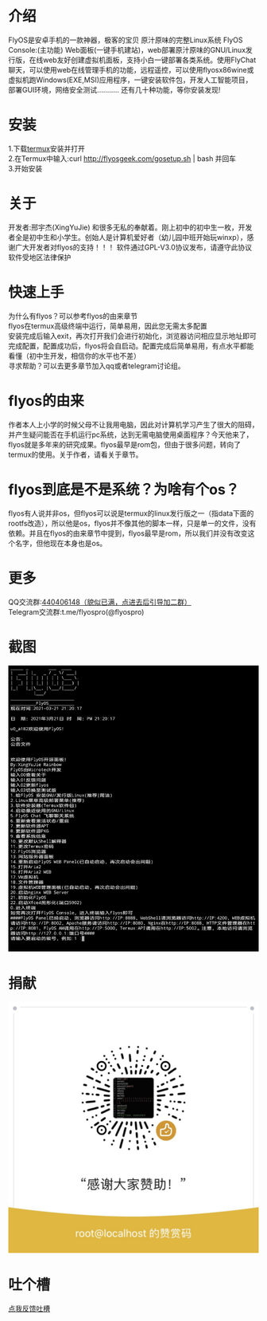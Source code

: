 # 介绍
FlyOS是安卓手机的一款神器，极客的宝贝
原汁原味的完整Linux系统
FlyOS Console:(主功能)
Web面板(一键手机建站)，web部署原汁原味的GNU/Linux发行版，在线web友好创建虚拟机面板，支持小白一键部署各类系统。使用FlyChat聊天，可以使用web在线管理手机的功能，远程遥控，可以使用flyosx86wine或虚拟机跑Windows(EXE,MSI)应用程序，一键安装软件包，开发人工智能项目，部署GUI环境，网络安全测试...........
还有几十种功能，等你安装发现!  
# 安装
1.下载[termux](http://f-droid.org/en/packages/com.termux/)安装并打开  
2.在Termux中输入:curl http://flyosgeek.com/gosetup.sh | bash 并回车  
3.开始安装
# 关于
开发者:邢宇杰(XingYuJie) 和很多无私的奉献着。刚上初中的初中生一枚，开发者全是初中生和小学生。创始人是计算机爱好者（幼儿园中班开始玩winxp），感谢广大开发者对flyos的支持！！！
软件通过GPL-V3.0协议发布，请遵守此协议
软件受地区法律保护
# 快速上手
为什么有flyos？可以参考flyos的由来章节  
flyos在termux高级终端中运行，简单易用，因此您无需太多配置  
安装完成后输入exit，再次打开我们会进行初始化，浏览器访问相应显示地址即可完成配置，配置成功后，flyos将会自启动。配置完成后简单易用，有点水平都能看懂（初中生开发，相信你的水平也不差）   
寻求帮助？可以去更多章节加入qq或者telegram讨论组。
# flyos的由来
作者本人上小学的时候父母不让我用电脑，因此对计算机学习产生了很大的阻碍，并产生疑问能否在手机运行pc系统，达到无需电脑使用桌面程序？今天他来了，flyos就是多年来的研究成果。flyos最早是rom包，但由于很多问题，转向了termux的使用。关于作者，请看关于章节。
# flyos到底是不是系统？为啥有个os？
flyos有人说并非os，但flyos可以说是termux的linux发行版之一（指data下面的rootfs改造），所以他是os，flyos并不像其他的脚本一样，只是单一的文件，没有依赖。并且在flyos的由来章节中提到，flyos最早是rom，所以我们并没有改变这个名字，但他现在本身也是os。
# 更多
QQ交流群:[440406148（貌似已满，点进去后引导加二群）](https://jq.qq.com/?_wv=1027&k=Gd5z9j7v)  
Telegram交流群:t.me/flyospro(@flyospro)
# 截图
![](img/screenshot.jpg)  
# 捐献
![](img/donate.jpg)
# 吐个槽
[点我反馈吐槽](https://support.qq.com/product/323431)
